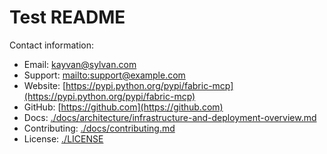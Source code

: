 # Test README

Contact information:

- Email: [kayvan@sylvan.com](kayvan@sylvan.com)
- Support: [mailto:support@example.com](mailto:support@example.com)
- Website: [https://pypi.python.org/pypi/fabric-mcp](https://pypi.python.org/pypi/fabric-mcp)
- GitHub: [https://github.com](https://github.com)
- Docs: [./docs/architecture/infrastructure-and-deployment-overview.md](./docs/architecture/infrastructure-and-deployment-overview.md)
- Contributing: [./docs/contributing.md](./docs/contributing.md)
- License: [./LICENSE](./LICENSE)
